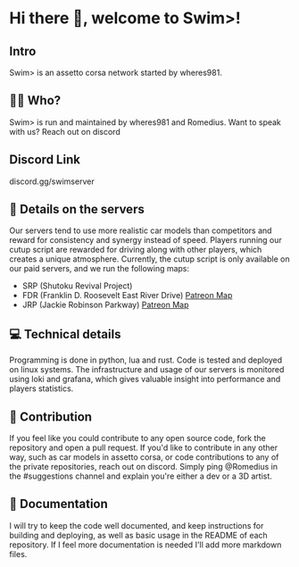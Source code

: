 # Hi there 👋, welcome to Swim>!

## Intro
Swim> is an assetto corsa network started by wheres981.

## 🦹🏿 Who?
Swim> is run and maintained by wheres981 and Romedius. Want to speak with us? Reach out on discord

## Discord Link
discord.gg/swimserver

## 🧾 Details on the servers
Our servers tend to use more realistic car models than competitors and reward for consistency and synergy instead of speed. Players running our cutup script are rewarded for driving along with other players, which creates a unique atmosphere. Currently, the cutup script is only available on our paid servers, and we run the following maps:
- SRP (Shutoku Revival Project)
- FDR (Franklin D. Roosevelt East River Drive) [Patreon Map](https://www.patreon.com/andrepradiktha/posts)
- JRP (Jackie Robinson Parkway) [Patreon Map](https://www.patreon.com/andrepradiktha/posts)

## 💻 Technical details
Programming is done in python, lua and rust. Code is tested and deployed on linux systems. The infrastructure and usage of our servers is monitored using loki and grafana, which gives valuable insight into performance and players statistics.

## 🧙 Contribution
If you feel like you could contribute to any open source code, fork the repository and open a pull request. If you'd like to contribute in any other way, such as car models in assetto corsa, or code contributions to any of the private repositories, reach out on discord. Simply ping @Romedius in the #suggestions channel and explain you're either a dev or a 3D artist.

## 📒 Documentation
I will try to keep the code well documented, and keep instructions for building and deploying, as well as basic usage in the README of each repository. If I feel more documentation is needed I'll add more markdown files.
